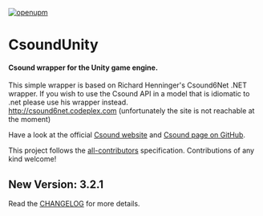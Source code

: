 [![openupm](https://img.shields.io/npm/v/com.csound.csoundunity?label=openupm&registry_uri=https://package.openupm.com)](https://openupm.com/packages/com.csound.csoundunity/)

# CsoundUnity #
#### Csound wrapper for the Unity game engine.

This simple wrapper is based on Richard Henninger's Csound6Net .NET wrapper. 
If you wish to use the Csound API in a model that is idiomatic to .net please use his wrapper instead.  
http://csound6net.codeplex.com (unfortunately the site is not reachable at the moment)
  
  
Have a look at the official [Csound website](https://csound.com/) and [Csound page on GitHub](https://github.com/csound).

This project follows the [all-contributors](https://github.com/all-contributors/all-contributors) specification. Contributions of any kind welcome!

## New Version: 3.2.1 ##

Read the [CHANGELOG](https://github.com/rorywalsh/CsoundUnity/blob/master/CHANGELOG.md) for more details.  
